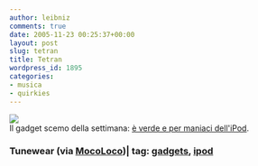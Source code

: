 ```yaml
---
author: leibniz
comments: true
date: 2005-11-23 00:25:37+00:00
layout: post
slug: tetran
title: Tetran
wordpress_id: 1895
categories:
- musica
- quirkies
---
```


![](http://www.tunewear.com/img/collection/tetran/index02.jpg)  
Il gadget scemo della settimana: [è verde e per maniaci dell'iPod](http://www.tunewear.com/english/product/tetran/cablewinder.html).

### Tunewear (via [MocoLoco](http://mocoloco.com/))| tag: [gadgets](http://www.technorati.com/tags/gadgets), [ipod](http://www.technorati.com/tags/ipod)
